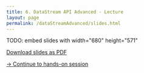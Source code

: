 ```yaml
---
title: 6. DataStream API Advanced - Lecture
layout: page
permalink: /dataStreamAdvanced/slides.html
---
```


TODO: embed slides with width="680" height="571"

[Download slides as PDF]({{site.baseurl}}/slides/flink_stream_advanced.pdf)

[-> Continue to hands-on session]({{site.baseurl}}/dataStreamAdvanced/handsOn.html)